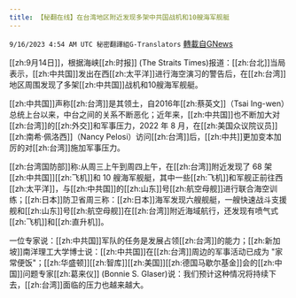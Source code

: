 ```yaml
---
title: 【秘翻在线】在台湾地区附近发现多架中共国战机和10艘海军舰艇
---
```

`9/16/2023 4:54 AM UTC 秘密翻譯組G-Translators` [轉載自GNews](https://gnews.org/articles/1697710)

[[zh:9月14日]]，根据海峡[[zh:时报]] (The Straits Times)报道：[[zh:台北]]当局表示，[[zh:中共国]]发出在西[[zh:太平洋]]进行海空演习的警告后，在[[zh:台湾]]地区周围发现了多架[[zh:中共国]]战机和10艘海军舰艇。

[[zh:中共国]]声称[[zh:台湾]]是其领土，自2016年[[zh:蔡英文]]（Tsai Ing-wen）总统上台以来，中台之间的关系不断恶化；近年来，[[zh:中共国]]也不断加大对[[zh:台湾]]的[[zh:外交]]和军事压力，2022 年 8 月，在[[zh:美国众议院议员]][[zh:南希·佩洛西]]（Nancy Pelosi）访问[[zh:台湾]]后，[[zh:中共]]更加变本加厉的对[[zh:台湾]]施加军事压力。

[[zh:台湾国防部]]称:从周三上午到周四上午，在[[zh:台湾]]附近发现了 68 架[[zh:中共国]][[zh:飞机]]和 10 艘海军舰艇，其中一些[[zh:飞机]]和军舰正前往西[[zh:太平洋]]，与[[zh:中共国]]的[[zh:山东]]号[[zh:航空母舰]]进行联合海空训练；[[zh:日本]]防卫省周三称：[[zh:日本]]海军发现六艘舰艇，一艘快速战斗支援舰和[[zh:山东]]号[[zh:航空母舰]]在[[zh:台湾]]附近海域航行，还发现有喷气式[[zh:飞机]]和[[zh:直升机]]。

一位专家说：[[zh:中共国]]军队的任务是发展占领[[zh:台湾]]的能力；[[zh:新加坡]]南洋理工大学博士说：[[zh:中共国]]在[[zh:台湾]]周边的军事活动已成为 "家常便饭"；[[zh:华盛顿]][[zh:智库]][[zh:美国]][[zh:德国马歇尔基金]]会的[[zh:中国]]问题专家[[zh:葛来仪]] (Bonnie S. Glaser)说：我们预计这种情况将持续下去，[[zh:台湾]]面临的压力也越来越大。
